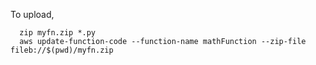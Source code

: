 To upload,

```
  zip myfn.zip *.py
  aws update-function-code --function-name mathFunction --zip-file fileb://$(pwd)/myfn.zip
```
